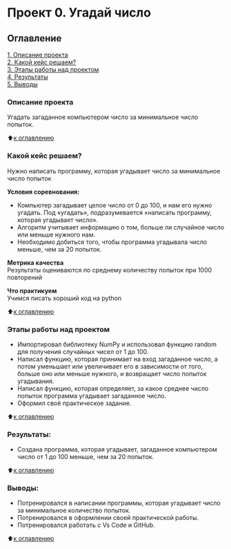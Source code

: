 # Проект 0. Угадай число

## Оглавление  
[1. Описание проекта](https://github.com/Pavel-Neu/training-storage-for-python/blob/main/project_01/README.md#Описание-проекта)  
[2. Какой кейс решаем?](https://github.com/Pavel-Neu/training-storage-for-python/blob/main/project_01/README.md#Какой-кейс-решаем)   
[3. Этапы работы над проектом](https://github.com/Pavel-Neu/training-storage-for-python/blob/main/project_01/README.md#Этапы-работы-над-проектом)  
[4. Результаты](https://github.com/Pavel-Neu/training-storage-for-python/blob/main/project_01/README.md#Результат)    
[5. Выводы](https://github.com/Pavel-Neu/training-storage-for-python/blob/main/project_01/README.md#Выводы) 

### Описание проекта    
Угадать загаданное компьютером число за минимальное число попыток.

:arrow_up:[к оглавлению](https://github.com/Pavel-Neu/training-storage-for-python/blob/main/project_01/README.md#Оглавление)


### Какой кейс решаем?    
Нужно написать программу, которая угадывает число за минимальное число попыток

**Условия соревнования:**  
- Компьютер загадывает целое число от 0 до 100, и нам его нужно угадать. Под «угадать», подразумевается «написать программу, которая угадывает число».
- Алгоритм учитывает информацию о том, больше ли случайное число или меньше нужного нам.
- Необходимо добиться того, чтобы программа угадывала число меньше, чем за 20 попыток.

**Метрика качества**     
Результаты оцениваются по среднему количеству попыток при 1000 повторений

**Что практикуем**     
Учимся писать хороший код на python

:arrow_up:[к оглавлению](https://github.com/Pavel-Neu/training-storage-for-python/blob/main/project_01/README.md#Оглавление)


### Этапы работы над проектом  
- Импортировал библиотеку NumPy и использовал функцию random для получения случайных чисел от 1 до 100.
- Написал функцию, которая принимает на вход загаданное число, а потом уменьшает или увеличивает его в зависимости от того, больше оно или меньше нужного, и возвращает число попыток угадывания.
- Написал функцию, которая определяет, за какое среднее число попыток программа угадывает загаданное число.
- Оформил своё практическое задание.

:arrow_up:[к оглавлению](https://github.com/Pavel-Neu/training-storage-for-python/blob/main/project_01/README.md#Оглавление)


### Результаты:  
- Создана программа, которая угадывает, загаданное компьютером число от 1 до 100 меньше, чем за 20 попыток.

:arrow_up:[к оглавлению](https://github.com/Pavel-Neu/training-storage-for-python/blob/main/project_01/README.md#Оглавление)


### Выводы:  
- Потренировался в написании программы, которая угадывает число за минимальное количество попыток.
- Потренировался в оформлении своей практической работы.
- Потренировался работать с Vs Code и GitHub.

:arrow_up:[к оглавлению](https://github.com/Pavel-Neu/training-storage-for-python/blob/main/project_01/README.md#Оглавление)
